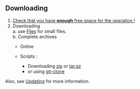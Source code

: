 ## Downloading

1. [Check that you have **enough** free space for the operation !](../files/)   
2. Downloading  
  a. use [Files](../files/index.html) for small files.  
  b. Complete archives  
    - Online
      
    - Scripts :
      - Downloading [zip](../../scripts/download-zip.sh) or [tar.gz](../../scripts/download-tgz.sh)  
      - or using [git-clone](../../scripts/git-clone.sh)  
      
Also, see [Updating](../updating/) for more information.  